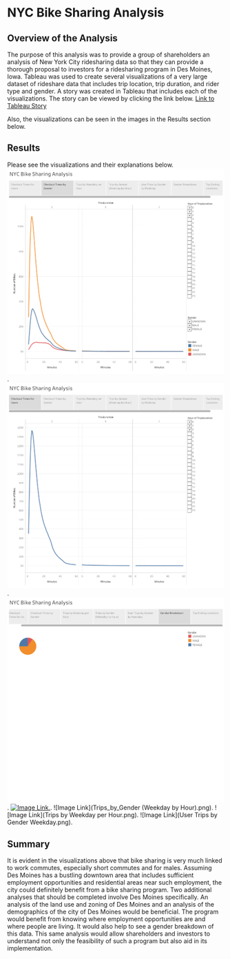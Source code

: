 # NYC Bike Sharing Analysis
## Overview of the Analysis
The purpose of this analysis was to provide a group of shareholders an analysis of New York City ridesharing data so that they can provide a thorough proposal to investors for a ridesharing program in Des Moines, Iowa. Tableau was used to create several visualizations of a very large dataset of rideshare data that includes trip location, trip duration, and rider type and gender. A story was created in Tableau that includes each of the visualizations. The story can be viewed by clicking the link below. 
[Link to Tableau Story](https://public.tableau.com/app/profile/jeremy6008/viz/NYCBikeSharingAnalysis_16543604046310/NYCBikeSharingAnalysis?publish=yes)

Also, the visualizations can be seen in the images in the Results section below.

## Results
Please see the visualizations and their explanations below.
![Checkout Times by Gender.png](https://github.com/JeremyKRay/bikesharing/blob/main/Checkout%20Times%20by%20Gender.png).
![Checkout_Times_for_Users.png](https://github.com/JeremyKRay/bikesharing/blob/main/Checkout%20Times%20for%20Users.png).
![[Image Link](Gender_Breakdown.png)](https://github.com/JeremyKRay/bikesharing/blob/main/Gender%20Breakdown.png).
[![Image Link](Top_Ending_Locations.png).](https://github.com/JeremyKRay/bikesharing/blob/main/Top%20Ending%20Locations.png).
![Image Link](Trips_by_Gender (Weekday by Hour).png).
![Image Link](Trips by Weekday per Hour.png).
![Image Link](User Trips by Gender Weekday.png).
## Summary
It is evident in the visualizations above that bike sharing is very much linked to work commutes, especially short commutes and for males. Assuming Des Moines has a bustling downtown area that includes sufficient employment opportunities and residential areas near such employment, the city could definitely benefit from a bike sharing program. Two additional analyses that should be completed involve Des Moines specifically. An analysis of the land use and zoning of Des Moines and an analysis of the demographics of the city of Des Moines would be beneficial. The program would benefit from knowing where employment opportunities are and where people are living. It would also help to see a gender breakdown of this data. This same analysis would allow shareholders and investors to understand not only the feasibility of such a program but also aid in its implementation.

